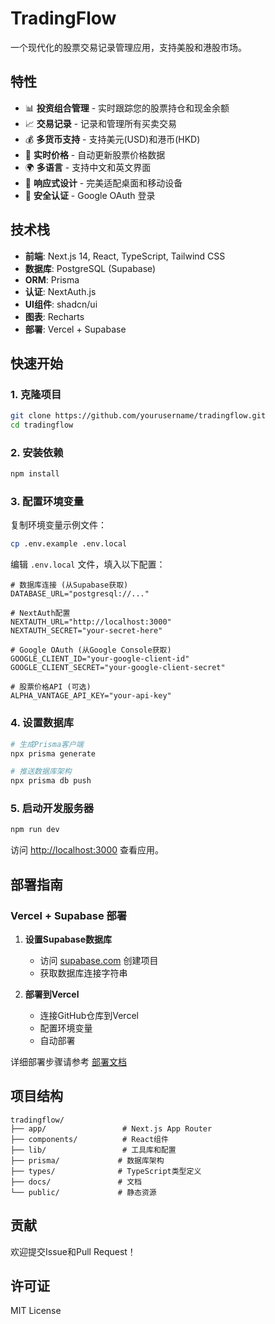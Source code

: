 # TradingFlow

一个现代化的股票交易记录管理应用，支持美股和港股市场。

## 特性

- 📊 **投资组合管理** - 实时跟踪您的股票持仓和现金余额
- 📈 **交易记录** - 记录和管理所有买卖交易
- 💰 **多货币支持** - 支持美元(USD)和港币(HKD)
- 🔄 **实时价格** - 自动更新股票价格数据
- 🌍 **多语言** - 支持中文和英文界面
- 📱 **响应式设计** - 完美适配桌面和移动设备
- 🔐 **安全认证** - Google OAuth 登录

## 技术栈

- **前端**: Next.js 14, React, TypeScript, Tailwind CSS
- **数据库**: PostgreSQL (Supabase)
- **ORM**: Prisma
- **认证**: NextAuth.js
- **UI组件**: shadcn/ui
- **图表**: Recharts
- **部署**: Vercel + Supabase

## 快速开始

### 1. 克隆项目

```bash
git clone https://github.com/yourusername/tradingflow.git
cd tradingflow
```

### 2. 安装依赖

```bash
npm install
```

### 3. 配置环境变量

复制环境变量示例文件：
```bash
cp .env.example .env.local
```

编辑 `.env.local` 文件，填入以下配置：

```env
# 数据库连接 (从Supabase获取)
DATABASE_URL="postgresql://..."

# NextAuth配置
NEXTAUTH_URL="http://localhost:3000"
NEXTAUTH_SECRET="your-secret-here"

# Google OAuth (从Google Console获取)
GOOGLE_CLIENT_ID="your-google-client-id"
GOOGLE_CLIENT_SECRET="your-google-client-secret"

# 股票价格API (可选)
ALPHA_VANTAGE_API_KEY="your-api-key"
```

### 4. 设置数据库

```bash
# 生成Prisma客户端
npx prisma generate

# 推送数据库架构
npx prisma db push
```

### 5. 启动开发服务器

```bash
npm run dev
```

访问 [http://localhost:3000](http://localhost:3000) 查看应用。

## 部署指南

### Vercel + Supabase 部署

1. **设置Supabase数据库**
   - 访问 [supabase.com](https://supabase.com) 创建项目
   - 获取数据库连接字符串

2. **部署到Vercel**
   - 连接GitHub仓库到Vercel
   - 配置环境变量
   - 自动部署

详细部署步骤请参考 [部署文档](docs/deployment.md)

## 项目结构

```
tradingflow/
├── app/                 # Next.js App Router
├── components/          # React组件
├── lib/                 # 工具库和配置
├── prisma/             # 数据库架构
├── types/              # TypeScript类型定义
├── docs/               # 文档
└── public/             # 静态资源
```

## 贡献

欢迎提交Issue和Pull Request！

## 许可证

MIT License